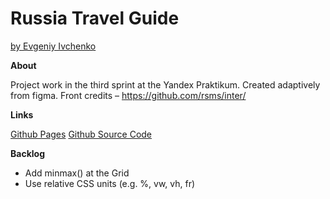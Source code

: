 # Russia Travel Guide
[by Evgeniy Ivchenko](https://www.facebook.com/eugeniusive/)

**About**

Project work in the third sprint at the Yandex Praktikum. Created adaptively from figma. Front credits – https://github.com/rsms/inter/

**Links**

[Github Pages](https://eugeneive.github.io/russian-travel/)
[Github Source Code](https://github.com/eugeneive/russian-travel/)

**Backlog**

- Add minmax() at the Grid
- Use relative CSS units (e.g. %, vw, vh, fr)